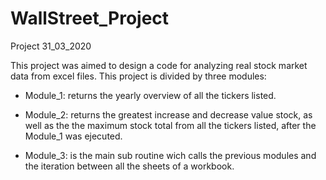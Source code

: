 # WallStreet_Project
Project 31_03_2020

This project was aimed to design a code for analyzing real stock market data from excel files. This project is divided by three modules: 

- Module_1: returns the yearly overview of all the tickers listed.

- Module_2: returns the greatest increase and decrease value stock, 
            as well as the the maximum stock total from all the tickers listed,
            after the Module_1 was ejecuted.

- Module_3: is the main sub routine wich calls the previous modules and the iteration
            between all the sheets of a workbook. 

